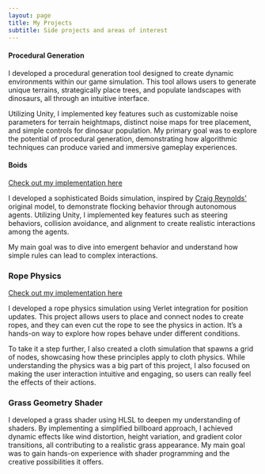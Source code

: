 ```yaml
---
layout: page
title: My Projects
subtitle: Side projects and areas of interest
---
```


#### Procedural Generation

I developed a procedural generation tool designed to create dynamic environments within our game simulation. This tool allows users to generate unique terrains, strategically place trees, and populate landscapes with dinosaurs, all through an intuitive interface.

Utilizing Unity, I implemented key features such as customizable noise parameters for terrain heightmaps, distinct noise maps for tree placement, and simple controls for dinosaur population. My primary goal was to explore the potential of procedural generation, demonstrating how algorithmic techniques can produce varied and immersive gameplay experiences.

#### Boids

[Check out my implementation here](https://ryggy.github.io/boids)

I developed a sophisticated Boids simulation, inspired by [Craig Reynolds'](http://www.red3d.com/cwr/boids/) original model, to demonstrate flocking behavior through autonomous agents. Utilizing Unity, I implemented key features such as steering behaviors, collision avoidance, and alignment to create realistic interactions among the agents.

My main goal was to dive into emergent behavior and understand how simple rules can lead to complex interactions.

### Rope Physics

[Check out my implementation here](https://ryggy.github.io/ropePhysics)

I developed a rope physics simulation using Verlet integration for position updates. This project allows users to place and connect nodes to create ropes, and they can even cut the rope to see the physics in action. It’s a hands-on way to explore how ropes behave under different conditions.

To take it a step further, I also created a cloth simulation that spawns a grid of nodes, showcasing how these principles apply to cloth physics. While understanding the physics was a big part of this project, I also focused on making the user interaction intuitive and engaging, so users can really feel the effects of their actions.

### Grass Geometry Shader


I developed a grass shader using HLSL to deepen my understanding of shaders. By implementing a simplified billboard approach, I achieved dynamic effects like wind distortion, height variation, and gradient color transitions, all contributing to a realistic grass appearance. My main goal was to gain hands-on experience with shader programming and the creative possibilities it offers.




